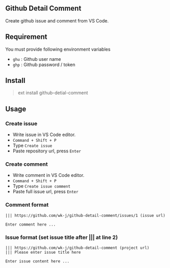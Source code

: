 ## Github Detail Comment

Create github issue and comment from VS Code.

## Requirement

You must provide following environment variables

- `ghu` : Github user name
- `ghp` : Github password / token

## Install

> ext install github-detial-comment

## Usage

### Create issue

- Write issue in VS Code editor.
- `Command + Shift + P`
- Type `Create issue`
- Paste repository url, press `Enter`

### Create comment

- Write comment in VS Code editor.
- `Command + Shift + P`
- Type `Create issue comment`
- Paste full issue url, press `Enter`


### Comment format

```
||| https://github.com/wk-j/github-detail-comment/issues/1 (issue url)

Enter comment here ...
```

### Issue format (set issue title after ||| at line 2)

```
||| https://github.com/wk-j/github-detail-comment (project url)
||| Please enter issue title here 

Enter issue content here ...
```